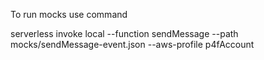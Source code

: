 To run mocks use command 


serverless invoke local --function sendMessage --path mocks/sendMessage-event.json --aws-profile p4fAccount
